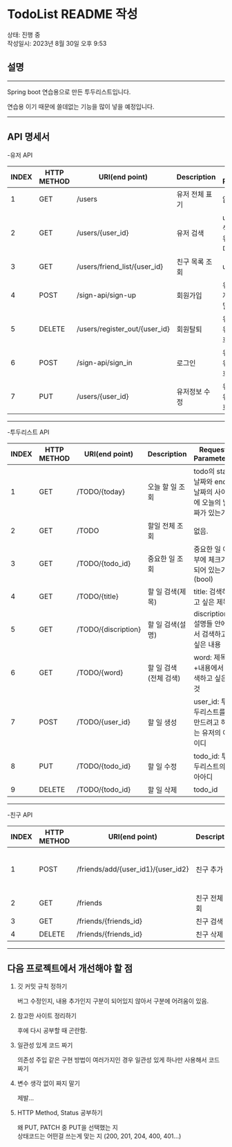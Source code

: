 # TodoList README 작성

상태: 진행 중  
작성일시: 2023년 8월 30일 오후 9:53

## 설명

---

Spring boot 연습용으로 만든 투두리스트입니다.

연습용 이기 때문에 쓸데없는 기능을 많이 넣을 예정입니다.

---

## API 명세서

-유저 API

| INDEX | HTTP METHOD | URI(end point) | Description | Request Parameters | Response Parameters | HTTP Status | etc. |
| --- | --- | --- | --- | --- | --- | --- | --- |
| 1 | GET | /users | 유저 전체 표기 | 없음 |  |  |  |
| 2 | GET | /users/{user_id} | 유저 검색 | user_id: 검색하고싶은 유저의 아이디 |  |  |  |
| 3 | GET | /users/friend_list/{user_id} | 친구 목록 조회 | user_id |  |  |  |
| 4 | POST | /sign-api/sign-up | 회원가입 | 유저 이름,  유저 이메일 비밀번호, |  |  |  |
| 5 | DELETE | /users/register_out/{user_id} | 회원탈퇴 | 유저 아이디, 유저 비밀번호 |  |  |  |
| 6 | POST | /sign-api/sign_in | 로그인 | 유저 아이디, 유저 비밀번호 |  |  |  |
| 7 | PUT | /users/{user_id} | 유저정보 수정 | 유저 아이디, 유저 비밀번호 |  |  |  |

---

-투두리스트 API

| INDEX | HTTP METHOD | URI(end point) | Description | Request Parameters | Response Parameters | HTTP Status | etc. |
| --- | --- | --- | --- | --- | --- | --- | --- |
| 1 | GET | /TODO/{today} | 오늘 할 일 조회 | todo의 start날짜와 end 날짜의 사이에 오늘의 날짜가 있는가. |  |  |  |
| 2 | GET | /TODO | 할일 전체 조회 | 없음. |  |  |  |
| 3 | GET | /TODO/{todo_id} | 중요한 일 조회  | 중요한 일 여부에 체크가 되어 있는가.(bool) |  |  |  |
| 4 | GET | /TODO/{title} | 할 일 검색(제목) | title: 검색하고 싶은 제목 |  |  |  |
| 5 | GET | /TODO/{discription} | 할 일 검색(설명) | discription: 설명들 안에서 검색하고 싶은 내용 |  |  |  |
| 6 | GET | /TODO/{word} | 할 일 검색 (전체 검색) | word: 제목+내용에서 검색하고 싶은 것 |  |  |  |
| 7 | POST | /TODO/{user_id} | 할 일 생성 | user_id: 투두리스트를 만드려고 하는 유저의 아이디 |  |  |  |
| 8 | PUT | /TODO/{todo_id} | 할 일 수정 | todo_id: 투두리스트의 아아디 |  |  |  |
| 9 | DELETE | /TODO/{todo_id} | 할 일 삭제 | todo_id |  |  |  |

---

-친구 API

| INDEX | HTTP METHOD | URI(end point) | Description | Request Parameters | Response Parameters | HTTP Status | etc. |
| --- | --- | --- | --- | --- | --- | --- | --- |
| 1 | POST | /friends/add/{user_id1}/{user_id2} | 친구 추가 | user_id1: 추가하는 친구 user_id2: 추가받는 친구 |  |  |  |
| 2 | GET | /friends | 친구 전체 조회 |  |  |  |  |
| 3 | GET | /friends/{friends_id} | 친구 검색 | 친구 아이디 |  |  |  |
| 4 | DELETE | /friends/{friends_id} | 친구 삭제 |  |  |  |  |

---

## 다음 프로젝트에서 개선해야 할 점

1. 깃 커밋 규칙 정하기
    
    버그 수정인지, 내용 추가인지 구분이 되어있지 않아서 구분에 어려움이 있음.  
    
2. 참고한 사이트 정리하기
    
    후에 다시 공부할 때 곤란함.
    
3. 일관성 있게 코드 짜기
    
    의존성 주입 같은 구현 방법이 여러가지인 경우 일관성 있게 하나만 사용해서 코드 짜기 
    
4. 변수 생각 없이 짜지 말기
    
    제발…

5. HTTP Method, Status 공부하기

    왜 PUT, PATCH 중 PUT을 선택했는 지  
    상태코드는 어떤걸 쓰는게 맞는 지 (200, 201, 204, 400, 401...)
    
